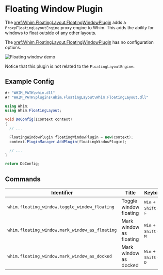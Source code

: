 # Floating Window Plugin

The <xref:Whim.FloatingLayout.FloatingWindowPlugin> adds a `ProxyFloatingLayoutEngine` proxy engine to Whim. This adds the ability for windows to float outside of any other layouts.

The <xref:Whim.FloatingLayout.FloatingWindowPlugin> has no configuration options.

![Floating window demo](../../images/floating-window-demo.gif)

Notice that this plugin is not related to the `FloatingLayoutEngine`.

## Example Config

```csharp
#r "WHIM_PATH\whim.dll"
#r "WHIM_PATH\plugins\Whim.FloatingLayout\Whim.FloatingLayout.dll"

using Whim;
using Whim.FloatingLayout;

void DoConfig(IContext context)
{
  // ...

  FloatingWindowPlugin floatingWindowPlugin = new(context);
  context.PluginManager.AddPlugin(floatingWindowPlugin);

  // ...
}

return DoConfig;
```

## Commands

| Identifier                                     | Title                   | Keybind                                          |
|------------------------------------------------| ----------------------- | ------------------------------------------------ |
| `whim.floating_window.toggle_window_floating`  | Toggle window floating  | <kbd>Win</kbd> + <kbd>Shift</kbd> + <kbd>F</kbd> |
| `whim.floating_window.mark_window_as_floating` | Mark window as floating | <kbd>Win</kbd> + <kbd>Shift</kbd> + <kbd>M</kbd> |
| `whim.floating_window.mark_window_as_docked`   | Mark window as docked   | <kbd>Win</kbd> + <kbd>Shift</kbd> + <kbd>D</kbd> |
